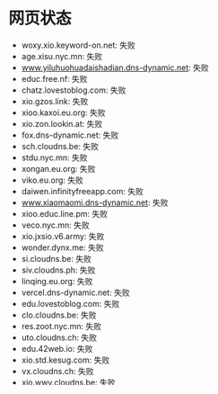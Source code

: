 # 网页状态
- woxy.xio.keyword-on.net: 失败
- age.xisu.nyc.mn: 失败
- www.yiluhuohuadaishadian.dns-dynamic.net: 失败
- educ.free.nf: 失败
- chatz.lovestoblog.com: 失败
- xio.gzos.link: 失败
- xioo.kaxoi.eu.org: 失败
- xio.zon.lookin.at: 失败
- fox.dns-dynamic.net: 失败
- sch.cloudns.be: 失败
- stdu.nyc.mn: 失败
- xongan.eu.org: 失败
- viko.eu.org: 失败
- daiwen.infinityfreeapp.com: 失败
- www.xiaomaomi.dns-dynamic.net: 失败
- xioo.educ.line.pm: 失败
- veco.nyc.mn: 失败
- xio.jxsio.v6.army: 失败
- wonder.dynx.me: 失败
- si.cloudns.be: 失败
- siv.cloudns.ph: 失败
- linqing.eu.org: 失败
- vercel.dns-dynamic.net: 失败
- edu.lovestoblog.com: 失败
- clo.cloudns.be: 失败
- res.zoot.nyc.mn: 失败
- uto.cloudns.ch: 失败
- edu.42web.io: 失败
- xio.std.kesug.com: 失败
- vx.cloudns.ch: 失败
- xio.wwv.cloudns.be: 失败
- xio.std.000.pe: 失败
- std.000.pe: 失败
- vp.dns-dynamic.net: 失败
- zoot.unaux.com: 失败
- wwo.cloudns.nz: 失败
- pan.cloudns.org: 失败
- beer.dns-dynamic.net: 失败
- vast.cloudns.ch: 失败
- xio.zon.myredirect.us: 失败
- zot.dedyn.io: 失败
- dsk.cloudns.biz: 失败
- suke.eu.org: 失败
- vercl.eu.org: 失败
- vp.cloudns.be: 失败
- xio.lzhoo.v6.navy: 失败
- zfo.dns-dynamic.net: 失败
- kenelm.cloudns.ch: 失败
- muppets.cloudns.ch: 失败
- xioo.jxios.dynv6.net: 失败
- diffireworks.cloudns.org: 失败
- std.kesug.com: 失败
- xio.zon.byinter.net: 失败
- std.dedyn.io: 失败
- xio.zoxte.dns.navy: 失败
- vipn.eu.org: 失败
- soho.perslist.com: 失败
- mokin.nyc.mn: 失败
- xio.zoxte.v6.rocks: 失败
- xio.sac.cloudns.biz: 失败
- xio.std.cloudns.org: 失败
- std.great-site.net: 失败
- std.cloudns.org: 失败
- zok.free.nf: 失败
- xio.siv.cloudns.ph: 失败
- kaxoi.eu.org: 失败
- mov.cloudns.org: 失败
- xisu.nyc.mn: 失败
- skvip.eu.org: 失败
- tau.cloudns.biz: 失败
- www.liniang.cloudns.be: 失败
- sen.cloudns.be: 失败
- xiolin.dns-dynamic.net: 失败
- xio.xiaohhh.xyz: 失败
- www.muppets.cloudns.ch: 失败
- wwv.cloudns.be: 失败
- svip.cloudns.org: 失败
- xio.mydns.tw: 失败
- edu.ezpz.work: 失败
- xio.vip.dns-dynamic.net: 失败
- xio.gzos.rr.nu: 失败
- skyle.eu.org: 失败
- xio.zoxte.v6.army: 失败
- ipzo.eu.org: 失败
- vice.cloudns.be: 失败
- vip.dns-dynamic.net: 失败
- odbar.stdu.nyc.mn: 失败
- zoot.nyc.mn: 失败
- wwo.cloudns.ch: 失败
- cdy52.pages.dev: 失败
- xio.keyword-on.net: 失败
- woshiwoyansebuya.cloudns.be: 失败
- ipen.eu.org: 失败
- zote.cloudns.org: 失败
- wvvp.eu.org: 失败
- sac.cloudns.biz: 失败
- xio.zoot.myfw.us: 失败
- xio.wjg.jp: 失败
- bre.cloudns.ch: 失败
- xeo.dedyn.io: 失败
- miao.dns-dynamic.net: 失败
- xio.zos.22web.org: 失败
- zoon.wuaze.com: 失败
- xio.zot.rf.gd: 失败
- edu.tkpk.cc: 失败
- xio.live-on.net: 失败
- educ.cloudns.biz: 失败
- zfo.cloudns.org: 失败
- cdue.cloudns.ch: 失败
- virgo.cloudns.biz: 失败
- xio.xeo.dedyn.io: 失败
- xio.wwvio.dns.army: 失败
- xio.xn--ebbpo8a.xn--y9a3aq: 失败
- xio.std.cloudns.ch: 失败
- linwen.rf.gd: 失败
- kcoco.eu.org: 失败
- shisi.dns-dynamic.net: 失败
- xio.stu.loveslife.biz: 失败
- ricpig.eu.org: 失败
- jxio.nyc.mn: 失败
- xioo.wwo.cloudns.nz: 失败
- lzi.cloudns.ch: 失败
- zosx.eu.org: 失败
- stds.eu.org: 失败
- vipk.eu.org: 失败
- duf.cloudns.ch: 失败
- http://zot.ydns.eu: 失败 (404)
- linqin.eu.org: 失败
- xio.soho.lovedub.net: 失败
- xio.edu.publicvm.com: 失败
- inwen.wuaze.com: 失败
- xio.zoten.onflashdrive.app: 失败
- skyo.dns-dynamic.net: 失败
- ven.cloudns.biz: 失败
- kaixin.cloudns.ch: 失败
